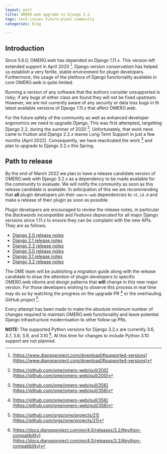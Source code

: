 ```yaml
---
layout: post
title: OMERO.web upgrade to Django 3.2
tags: tech-issues future-plans community
categories: blog

---
```


## Introduction

Since 5.6.0, OMERO.web has depended on Django 1.11.x.  This version left
extended support in April 2020 [^1].  Django version conservatism has helped
us establish a very fertile, stable environment for plugin developers.
Furthermore, the usage of the plethora of Django functionality available in
core OMERO.web is quite limited.

Running a version of any software that the authors consider unsupported is
risky; if any bugs of either class are found they will not be fixed upstream.
However, we are not currently aware of any security or data loss bugs in th
latest available versions of Django 1.11.x that affect OMERO.web.

For the future safety of the community as well as enhanced developer
ergonomics we need to upgrade Django.  This was first attempted, targetting
Django 2.2, during the summer of 2020 [^2].  Unfortunately, that work neve
came to fruition and Django 2.2.x leaves Long Term Support in just a few
months (April 2022).  Consequently, we have reactivated the work [^3] and plan
to upgrade to Django 3.2.x this Spring.

## Path to release

By the end of March 2022 we plan to have a release candidate version of
OMERO.web with Django 3.2.x as a dependency to be made available for the
community to evaluate.  We will notify the community as soon as this release
candidate is available.  In anticipation of this we are recommending that
__all__ plugin developers pin their `omero-web` dependencies to `<5.14.0` and
make a release of their plugin as soon as possible.

Plugin developers are encouraged to review the release notes, in particular
the *Backwards incompatible* and *Features deprecated* for all major Django
versions since 1.11.x to ensure they can be complaint with the new APIs.  They
are as follows:

* [Django 2.0 release notes](https://docs.djangoproject.com/en/4.0/releases/2.0/)
* [Django 2.1 release notes](https://docs.djangoproject.com/en/4.0/releases/2.1/)
* [Django 2.2 release notes](https://docs.djangoproject.com/en/4.0/releases/2.2/)
* [Django 3.0 release notes](https://docs.djangoproject.com/en/4.0/releases/3.0/)
* [Django 3.1 release notes](https://docs.djangoproject.com/en/4.0/releases/3.1/)
* [Django 3.2 release notes](https://docs.djangoproject.com/en/4.0/releases/3.2/)

The OME team will be publishing a migration guide along with the release
candidate to draw the attention of plugin developers to specific OMERO.web
idioms and design patterns that __will__ change in this new major version.
For those developers wishing to observe this process in real time may do so by
watching the progress on the upgrade PR [^3] or the overhauling GitHub project [^4].

Every attempt has been made to make the absolute minimum number of changes
required to maintain OMERO.web functionality and leave potential Django
infrastructure modernisation to other follow up PRs.

__NOTE:__ The supported Python versions for Django 3.2.x are currently 3.6,
3.7, 3.8, 3.9, and 3.10 [^5].  At this time for changes to include Python 3.10
support are not planned.

[^1]: [https://www.djangoproject.com/download/#supported-versions](https://www.djangoproject.com/download/#supported-versions)
[^2]: [https://github.com/ome/omero-web/pull/200](https://github.com/ome/omero-web/pull/200)
[^3]: [https://github.com/ome/omero-web/pull/356](https://github.com/ome/omero-web/pull/356)
[^4]: [https://github.com/orgs/ome/projects/21](https://github.com/orgs/ome/projects/21)
[^5]: [https://docs.djangoproject.com/en/4.0/releases/3.2/#python-compatibility](https://docs.djangoproject.com/en/4.0/releases/3.2/#python-compatibility)
